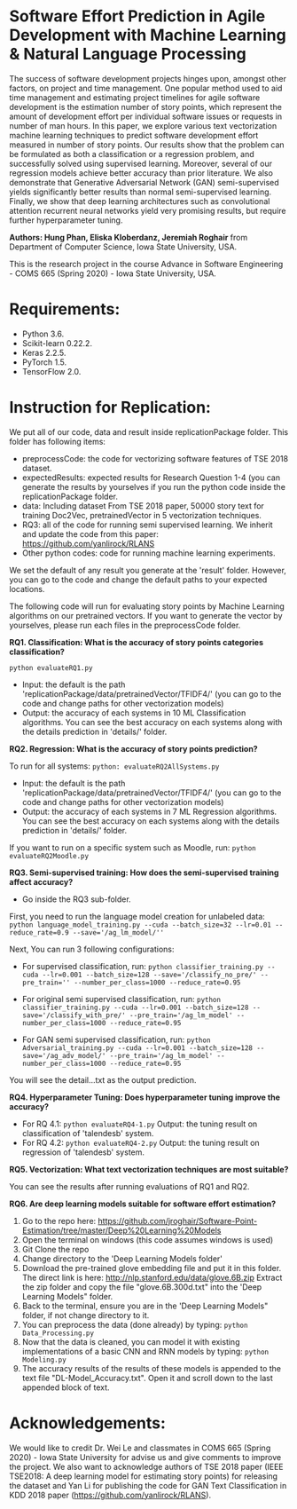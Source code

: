 # Software Effort Prediction in Agile Development with Machine Learning & Natural Language Processing
The success of software development projects hinges upon, amongst other factors, on project and time management. One popular method used to aid time management and estimating project timelines for agile software development is the estimation number of story points, which represent the amount of development effort per individual software issues or requests in number of man hours. In this paper, we explore various text vectorization machine learning techniques to predict software development effort measured in number of story points. Our results show that the problem can be formulated as both a classification or a regression problem, and successfully solved using supervised learning. Moreover, several of our regression models achieve better accuracy than prior literature. We also demonstrate that Generative Adversarial Network (GAN) semi-supervised yields significantly better results than normal semi-supervised learning. Finally, we show that deep learning architectures such as convolutional attention recurrent neural networks yield very promising results, but require further hyperparameter tuning.

**Authors: Hung Phan, Eliska Kloberdanz, Jeremiah Roghair** from Department of Computer Science, Iowa State University, USA.

This is the research project in the course Advance in Software Engineering - COMS 665 (Spring 2020) - Iowa State University, USA.

# Requirements:
- Python 3.6.
- Scikit-learn 0.22.2.
- Keras 2.2.5.
- PyTorch 1.5.
- TensorFlow 2.0.

# Instruction for Replication:

We put all of our code, data and result inside replicationPackage folder. This folder has following items:

- preprocessCode: the code for vectorizing software features of TSE 2018 dataset.
- expectedResults: expected results for Research Question 1-4 (you can generate the results by yourselves if you run the python code inside the replicationPackage folder.
- data: Including dataset From TSE 2018 paper, 50000 story text for training Doc2Vec, pretrainedVector in 5 vectorization techniques.
- RQ3: all of the code for running semi supervised learning. We inherit and update the code from this paper: https://github.com/yanlirock/RLANS
- Other python codes: code for running machine learning experiments.

We set the default of any result you generate at the 'result' folder. However, you can go to the code and change the default paths to your expected locations.

The following code will run for evaluating story points by Machine Learning algorithms on our pretrained vectors. If you want to generate the vector by yourselves, please run each files in the preprocessCode folder.

**RQ1. Classification: What is the accuracy of story points categories classification?**

```python evaluateRQ1.py```
- Input: the default is the path 'replicationPackage/data/pretrainedVector/TFIDF4/' (you can go to the code and change paths for other vectorization models)
- Output: the accuracy of each systems in 10 ML Classification algorithms. You can see the best accuracy on each systems along with the details prediction in 'details/' folder.


**RQ2. Regression: What is the accuracy of story points prediction?**

To run for all systems:
```python: evaluateRQ2AllSystems.py```
- Input: the default is the path 'replicationPackage/data/pretrainedVector/TFIDF4/' (you can go to the code and change paths for other vectorization models)
- Output: the accuracy of each systems in 7 ML Regression algorithms. You can see the best accuracy on each systems along with the details prediction in 'details/' folder.

If you want to run on a specific system such as Moodle, run: 
```python evaluateRQ2Moodle.py```

**RQ3. Semi-supervised training: How does the semi-supervised training affect accuracy?**

- Go inside the RQ3 sub-folder.

First, you need to run the language model creation for unlabeled data:
```python language_model_training.py --cuda --batch_size=32 --lr=0.01 --reduce_rate=0.9 --save='/ag_lm_model/'' ```

Next, You can run 3 following configurations:
- For supervised classification, run:
```python classifier_training.py --cuda --lr=0.001 --batch_size=128 --save='/classify_no_pre/' --pre_train='' --number_per_class=1000 --reduce_rate=0.95```
- For original semi supervised classification, run:
```python classifier_training.py --cuda --lr=0.001 --batch_size=128 --save='/classify_with_pre/' --pre_train='/ag_lm_model' --number_per_class=1000 --reduce_rate=0.95```

- For GAN semi supervised classification, run:
```python Adversarial_training.py --cuda --lr=0.001 --batch_size=128 --save='/ag_adv_model/' --pre_train='/ag_lm_model' --number_per_class=1000 --reduce_rate=0.95```

You will see the detail...txt as the output prediction.


**RQ4. Hyperparameter Tuning: Does hyperparameter tuning improve the accuracy?**

- For RQ 4.1:
```python evaluateRQ4-1.py``` 
Output: the tuning result on classification of 'talendesb' system.
- For RQ 4.2: 
```python evaluateRQ4-2.py``` 
Output: the tuning result on regression of 'talendesb' system.

**RQ5. Vectorization: What text vectorization techniques are most suitable?**

You can see the results after running evaluations of RQ1 and RQ2.


**RQ6. Are deep learning models suitable for software effort estimation?**

1.  Go to  the repo here:  https://github.com/jroghair/Software-Point-Estimation/tree/master/Deep%20Learning%20Models
2.  Open the terminal on windows (this code assumes windows is used)
3. Git Clone the repo
4. Change directory to the 'Deep Learning Models folder'
5. Download the pre-trained glove embedding file and put it in this folder. 
The direct link is here: http://nlp.stanford.edu/data/glove.6B.zip
Extract the zip folder and copy the file "glove.6B.300d.txt" into the 'Deep Learning Models" folder.
7. Back to the terminal, ensure you are in the  'Deep Learning Models" folder, if not change directory to it.
8.  You can preprocess the data (done already) by typing:
```python  Data_Processing.py```
9. Now that the data is cleaned, you can model it with existing implementations of a basic CNN and RNN models by typing: ```python Modeling.py```
10. The accuracy results of the results of these models is appended to the text file "DL-Model_Accuracy.txt". Open it and scroll down to the last appended block of text.

# Acknowledgements:
We would like to credit Dr. Wei Le and classmates in COMS 665 (Spring 2020) - Iowa State University for advise us and give comments to improve the project. We also want to acknowledge authors of TSE 2018 paper (IEEE TSE2018: A deep learning model for estimating story points) for releasing the dataset and Yan Li for publishing the code for GAN Text Classification in KDD 2018 paper (https://github.com/yanlirock/RLANS).
